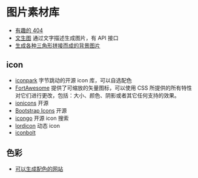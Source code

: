 # 图片素材库

- [有趣的 404](https://error404.fun/)
- [文生图](https://wenxin.baidu.com/moduleApi/ernieVilg) 通过文字描述生成图片，有 API 接口
- [生成各种三角形拼接而成的背景图片](https://trianglify.io/)

## icon

- [iconpark](https://github.com/bytedance/iconpark) 字节跳动的开源 icon 库，可以自选配色
- [FortAwesome](https://github.com/FortAwesome/Font-Awesome) 提供了可缩放的矢量图标，可以使用 CSS 所提供的所有特性对它们进行更改，包括：大小、颜色、阴影或者其它任何支持的效果。
- [ionicons](https://github.com/ionic-team/ionicons) 开源
- [Bootstrap Icons](https://github.com/twbs/icons) 开源
- [icongo](https://icongo.github.io/) 开源 icon 搜索
- [lordicon](https://lordicon.com/) 动态 icon
- [iconbolt](https://www.iconbolt.com/)

## 色彩

- [可以生成配色的网站](https://encycolorpedia.com/)
